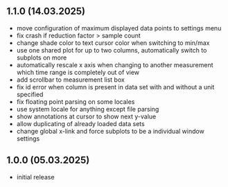 ## 1.1.0 (14.03.2025)
* move configuration of maximum displayed data points to settings menu
* fix crash if reduction factor > sample count
* change shade color to text cursor color when switching to min/max
* use one shared plot for up to two columns, automatically switch to subplots on more
* automatically rescale x axis when changing to another measurement which time range is completely out of view
* add scrollbar to measurement list box
* fix id error when column is present in data set with and without a unit specified
* fix floating point parsing on some locales
* use system locale for anything except file parsing
* show annotations at cursor to show next y-value
* allow duplicating of already loaded data sets
* change global x-link and force subplots to be a individual window settings

## 1.0.0 (05.03.2025)
* initial release
